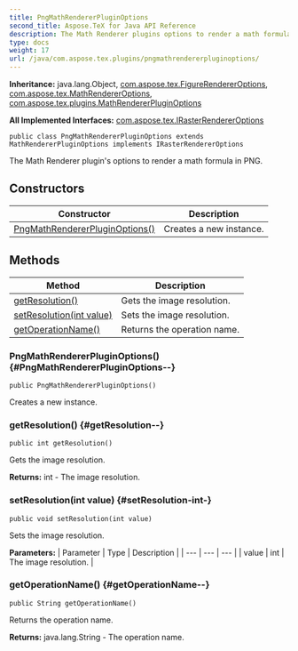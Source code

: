 ```yaml
---
title: PngMathRendererPluginOptions
second_title: Aspose.TeX for Java API Reference
description: The Math Renderer plugins options to render a math formula in PNG.
type: docs
weight: 17
url: /java/com.aspose.tex.plugins/pngmathrendererpluginoptions/
---
```

**Inheritance:**
java.lang.Object, [com.aspose.tex.FigureRendererOptions](../../com.aspose.tex/figurerendereroptions), [com.aspose.tex.MathRendererOptions](../../com.aspose.tex/mathrendereroptions), [com.aspose.tex.plugins.MathRendererPluginOptions](../../com.aspose.tex.plugins/mathrendererpluginoptions)

**All Implemented Interfaces:**
[com.aspose.tex.IRasterRendererOptions](../../com.aspose.tex/irasterrendereroptions)
```
public class PngMathRendererPluginOptions extends MathRendererPluginOptions implements IRasterRendererOptions
```

The Math Renderer plugin's options to render a math formula in PNG.
## Constructors

| Constructor | Description |
| --- | --- |
| [PngMathRendererPluginOptions()](#PngMathRendererPluginOptions--) | Creates a new instance. |
## Methods

| Method | Description |
| --- | --- |
| [getResolution()](#getResolution--) | Gets the image resolution. |
| [setResolution(int value)](#setResolution-int-) | Sets the image resolution. |
| [getOperationName()](#getOperationName--) | Returns the operation name. |
### PngMathRendererPluginOptions() {#PngMathRendererPluginOptions--}
```
public PngMathRendererPluginOptions()
```


Creates a new instance.

### getResolution() {#getResolution--}
```
public int getResolution()
```


Gets the image resolution.

**Returns:**
int - The image resolution.
### setResolution(int value) {#setResolution-int-}
```
public void setResolution(int value)
```


Sets the image resolution.

**Parameters:**
| Parameter | Type | Description |
| --- | --- | --- |
| value | int | The image resolution. |

### getOperationName() {#getOperationName--}
```
public String getOperationName()
```


Returns the operation name.

**Returns:**
java.lang.String - The operation name.
